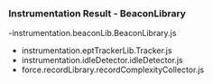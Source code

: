 ### Instrumentation Result - BeaconLibrary 
 -instrumentation.beaconLib.BeaconLibrary.js
- instrumentation.eptTrackerLib.Tracker.js
- instrumentation.idleDetector.idleDetector.js
- force.recordLibrary.recordComplexityCollector.js

